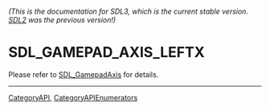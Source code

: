 ###### (This is the documentation for SDL3, which is the current stable version. [SDL2](https://wiki.libsdl.org/SDL2/) was the previous version!)
# SDL_GAMEPAD_AXIS_LEFTX

Please refer to [SDL_GamepadAxis](SDL_GamepadAxis) for details.

----
[CategoryAPI](CategoryAPI), [CategoryAPIEnumerators](CategoryAPIEnumerators)

